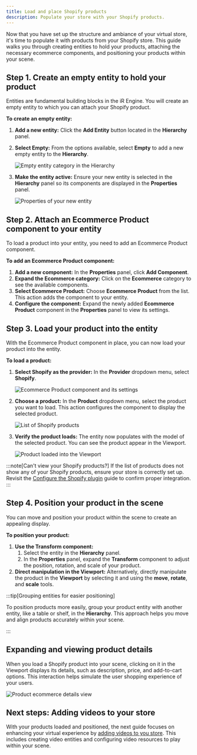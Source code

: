 ```yaml
---
title: Load and place Shopify products
description: Populate your store with your Shopify products.
---
```


Now that you have set up the structure and ambiance of your virtual store, it's time to populate it with products from your Shopify store. This guide walks you through creating entities to hold your products, attaching the necessary ecommerce components, and positioning your products within your scene.

## Step 1. Create an empty entity to hold your product

Entities are fundamental building blocks in the iR Engine. You will create an empty entity to which you can attach your Shopify product.

**To create an empty entity:**

1. **Add a new entity:** Click the **Add Entity** button located in the **Hierarchy** panel.
2. **Select Empty:** From the options available, select **Empty** to add a new empty entity to the **Hierarchy**.

    ![Empty entity category in the Hierarchy](../../../../assets/images/tutorials-and-examples/build-an-ecommerce-store-with-shopify-integration/load-and-place-shopify-products/empty-entity-category-hierarchy.png)

3. **Make the entity active:** Ensure your new entity is selected in the **Hierarchy** panel so its components are displayed in the **Properties** panel.

    ![Properties of your new entity](../../../../assets/images/tutorials-and-examples/build-an-ecommerce-store-with-shopify-integration/load-and-place-shopify-products/new-entity-properties.png)

## Step 2. Attach an Ecommerce Product component to your entity

To load a product into your entity, you need to add an Ecommerce Product component.

**To add an Ecommerce Product component:**

1. **Add a new component:** In the **Properties** panel, click **Add Component**.
2. **Expand the Ecommerce category:** Click on the **Ecommerce** category to see the available components.
3. **Select Ecommerce Product:** Choose **Ecommerce Product** from the list. This action adds the component to your entity.
4. **Configure the component:** Expand the newly added **Ecommerce Product** component in the **Properties** panel to view its settings.

## Step 3. Load your product into the entity

With the Ecommerce Product component in place, you can now load your product into the entity.

**To load a product:**

1. **Select Shopify as the provider:** In the **Provider** dropdown menu, select **Shopify**.

    ![Ecommerce Product component and its settings](../../../../assets/images/tutorials-and-examples/build-an-ecommerce-store-with-shopify-integration/load-and-place-shopify-products/ecommerce-product-component.png)

2. **Choose a product:** In the **Product** dropdown menu, select the product you want to load. This action configures the component to display the selected product.

    ![List of Shopify products](../../../../assets/images/tutorials-and-examples/build-an-ecommerce-store-with-shopify-integration/load-and-place-shopify-products/shopify-products-list.png)

3. **Verify the product loads:** The entity now populates with the model of the selected product. You can see the product appear in the Viewport.

    ![Product loaded into the Viewport](../../../../assets/images/tutorials-and-examples/build-an-ecommerce-store-with-shopify-integration/load-and-place-shopify-products/product-loaded-viewport.png)

:::note[Can't view your Shopify products?]
If the list of products does not show any of your Shopify products, ensure your store is correctly set up. Revisit the [Configure the Shopify plugin](/tutorials-and-examples/build-an-ecommerce-store/configure-shopify-plugin) guide to confirm proper integration.
:::

## Step 4. Position your product in the scene

You can move and position your product within the scene to create an appealing display.

**To position your product:**

1. **Use the Transform component:**
    1. Select the entity in the **Hierarchy** panel.
    2. In the **Properties** panel, expand the **Transform** component to adjust the position, rotation, and scale of your product.
2. **Direct manipulation in the Viewport:** Alternatively, directly manipulate the product in the **Viewport** by selecting it and using the **move**, **rotate**, and **scale** tools.

:::tip[Grouping entities for easier positioning]

To position products more easily, group your product entity with another entity, like a table or shelf, in the **Hierarchy**. This approach helps you move and align products accurately within your scene.

:::

## Expanding and viewing product details

When you load a Shopify product into your scene, clicking on it in the Viewport displays its details, such as description, price, and add-to-cart options. This interaction helps simulate the user shopping experience of your users.

![Product ecommerce details view](../../../../assets/images/tutorials-and-examples/build-an-ecommerce-store-with-shopify-integration/load-and-place-shopify-products/product-ecommerce-details-view.png)

## Next steps: Adding videos to your store

With your products loaded and positioned, the next guide focuses on enhancing your virtual experience by [adding videos to you store](/tutorials-and-examples/build-an-ecommerce-store/add-videos-to-your-store). This includes creating video entities and configuring video resources to play within your scene.
